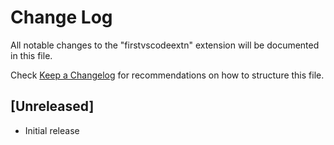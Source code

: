 # Change Log

All notable changes to the "firstvscodeextn" extension will be documented in this file.

Check [Keep a Changelog](http://keepachangelog.com/) for recommendations on how to structure this file.

## [Unreleased]

- Initial release